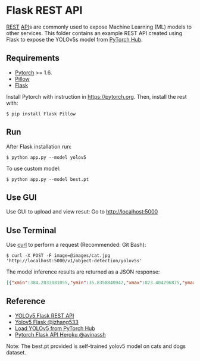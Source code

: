# Flask REST API

[REST](https://en.wikipedia.org/wiki/Representational_state_transfer) [API](https://en.wikipedia.org/wiki/API)s are
commonly used to expose Machine Learning (ML)  models to other services. This folder contains an example REST API
created using Flask to expose the YOLOv5s model from [PyTorch Hub](https://pytorch.org/hub/ultralytics_yolov5/).

## Requirements
- [Pytorch](https://pytorch.org) >= 1.6. 
- [Pillow](https://pypi.org/project/Pillow/)
- [Flask](https://palletsprojects.com/p/flask/)

Install Pytorch with instruction in https://pytorch.org. Then, install the rest with: 
```shell
$ pip install Flask Pillow
```

## Run

After Flask installation run:

```shell
$ python app.py --model yolov5
```
To use custom model:
```shell
$ python app.py --model best.pt
```

## Use GUI
Use GUI to upload and view resut:
Go to [http://localhost:5000](http://localhost:5000)

## Use Terminal
Use [curl](https://curl.se/) to perform a request (Recommended: Git Bash):

```shell
$ curl -X POST -F image=@images/cat.jpg 'http://localhost:5000/v1/object-detection/yolov5s'
```

The model inference results are returned as a JSON response:

```json
[{"xmin":384.2033081055,"ymin":35.8358840942,"xmax":823.404296875,"ymax":409.2363891602,"confidence":0.8502380848,"class":0,"name":"cat"}]
```

## Reference
- [YOLOv5 Flask REST API](https://github.com/ultralytics/yolov5/tree/master/utils/flask_rest_api)
- [Yolov5 Flask @jzhang533](https://github.com/jzhang533/yolov5-flask)
- [Load YOLOv5 from PyTorch Hub ](https://github.com/ultralytics/yolov5/issues/36)
- [Pytorch Flask API Heroku @avinassh](https://github.com/avinassh/pytorch-flask-api-heroku)

Note: The best.pt provided is self-trained yolov5 model on cats and dogs dataset.